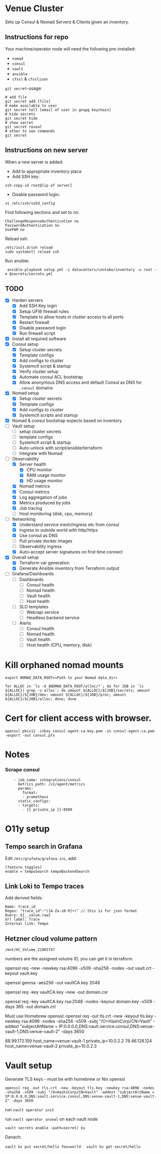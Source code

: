 # Venue Cluster
Sets up Consul & Nomad Servers & Clients given an inventory.

## Instructions for repo
Your machine/operator node will need the following pre-installed:
* `nomad`
* `consul`
* `vault`
* `ansible`
* `cfssl` & `cfssljson`


`git secret`-usage:
```
# add file
git secret add [file]
# make available to user
git secret tell [email of user in gnupg keychain]
# hide secrets
git secret hide
# show secret
git secret reveal
# other to see commands
git secret
```


## Instructions on new server
When a new server is added:
* Add to appropriate inventory place
* Add SSH key:

```
ssh-copy-id root@[ip of server]
```

* Disable password login:

```
vi /etc/ssh/sshd_config
```

Find following sections and set to no:

```
ChallengeResponseAuthentication no
PasswordAuthentication no
UsePAM no
```

Reload ssh:
```
/etc/init.d/ssh reload
sudo systemctl reload ssh
```

Run ansible:

```
 ansible-playbook setup.yml -i datacenters/contabo/inventory -u root -e @secrets/secrets.yml
```

## TODO
- [x] Harden servers
    - [x] Add SSH Key login
    - [x] Setup UFW firewall rules
    - [x] Template to allow hosts in cluster access to all ports
    - [x] Restart firewall
    - [x] Disable password login
    - [x] Run firewall script
- [x] Install all required software
- [x] Consul setup
    - [x] Setup cluster secrets
    - [x] Template configs
    - [x] Add configs to cluster
    - [x] Systemctl script & startup
    - [x] Verify cluster setup
    - [x] Automate consul ACL bootstrap
    - [x] Allow anonymous DNS access and default Consul as DNS for `.consul` domains
- [x] Nomad setup
    - [x] Setup cluster secrets
    - [x] Template configs
    - [x] Add configs to cluster
    - [x] Systemctl scripts and startup
- [x] Nomad & consul bootstrap expects based on inventory 
- [ ] Vault setup
    - [ ] setup cluster secrets
    - [ ] template configs
    - [ ] Systemctl script & startup
    - [ ] Auto-unlock with script/ansible/terraform
    - [ ] Integrate with Nomad
- [ ] Observability
    - [x] Server health
        - [x] CPU monitor
        - [x] RAM usage monitor
        - [x] HD usage monitor  
    - [x] Nomad metrics
    - [x] Consul metrics
    - [x] Log aggregation of jobs
    - [x] Metrics produced by jobs
    - [x] Job tracing
    - [ ] Host monitoring (disk, cpu, memory)
- [ ] Networking
    - [x] Understand service mesh/ingress etc from consul
    - [x] Ingress to outside world with http/https
    - [x] Use consul as DNS
    - [ ] Pull private docker images
    - [ ] Observability ingress
    - [x] Auto-accept server signatures on first time connect
- [x] Overall setup
    - [x] Terraform var generation
    - [x] Generate Ansible inventory from Terraform output
- [ ] Grafana/Dashboards
    - [ ] Dashboards
        - [ ] Consul health
        - [ ] Nomad health
        - [ ] Vault health
        - [ ] Host health
    - [ ] SLO templates
        - [ ] Web/api service
        - [ ] Headless backend service
    - [ ] Alerts
        - [ ] Consul health
        - [ ] Nomad health
        - [ ] Vault health
        - [ ] Host health (CPU, memory, disk)

# Kill orphaned nomad mounts

```
export NOMAD_DATA_ROOT=«Path to your Nomad data_dir»

for ALLOC in `ls -d $NOMAD_DATA_ROOT/alloc/*`; do for JOB in `ls ${ALLOC}| grep -v alloc`; do umount ${ALLOC}/${JOB}/secrets; umount ${ALLOC}/${JOB}/dev; umount ${ALLOC}/${JOB}/proc; umount ${ALLOC}/${JOB}/alloc; done; done
```
# Cert for client access with browser.
```
openssl pkcs12 -inkey consul-agent-ca-key.pem -in consul-agent-ca.pem -export -out consul.pfx
```
# Notes

### Scrape consul
```
    - job_name: integrations/consul
      metrics_path: /v1/agent/metrics
      params:
        format:
        - prometheus
      static_configs:
      - targets:
        - {{ private_ip }}:8500
```

# O11y setup

## Tempo search in Grafana

Edit `/etc/grafana/grafana.ini`, add:

```
[feature_toggles]
enable = tempoSearch tempoBackendSearch

```

## Link Loki to Tempo traces

Add derived fields:

```
Name: trace_id
Regex: "trace_id":"([A-Za-z0-9]+)" // this is for json format
Query: ${__value.raw}
Url label: Trace
Internal link: Tempo

```


## Hetzner cloud volume pattern
```
/mnt/HC_Volume_21865747

```
numbers are the assigned volume ID, you can get it in terraform.



openssl req -new -newkey rsa:4096 -x509 -sha256 -nodes -out vault.crt -keyout vault.key 



openssl genrsa -aes256 -out vaultCA.key 2048


openssl req -key vaultCA.key -new -out domain.csr



openssl req -key vaultCA.key rsa:2048 -nodes -keyout domain.key -x509 -days 365 -out domain.crt

Must use Homebrew openssl:
openssl req -out tls.crt -new -keyout tls.key -newkey rsa:4096 -nodes -sha256 -x509 -subj "/O=HashiCorp/CN=Vault" -addext "subjectAltName = IP:0.0.0.0,DNS:vault.service.consul,DNS:venue-vault-1,DNS:venue-vault-2" -days 3650

88.99.172.159 host_name=venue-vault-1 private_ip=10.0.2.2
78.46.128.124 host_name=venue-vault-2 private_ip=10.0.2.3


# Vault setup
Generate TLS keys - must be with homebrew or Nix openssl

```
openssl req -out tls.crt -new -keyout tls.key -newkey rsa:4096 -nodes -sha256 -x509 -subj "/O=HashiCorp/CN=Vault" -addext "subjectAltName = IP:0.0.0.0,DNS:vault.service.consul,DNS:venue-vault-1,DNS:venue-vault-2" -days 3650
```

run `vault operator init`

run `vault operator unseal` on each vault node  

`vault secrets enable -path=secret/ kv`

Danach:

` vault kv put secret/hello foo=world  `
` vault kv get secret/hello`
